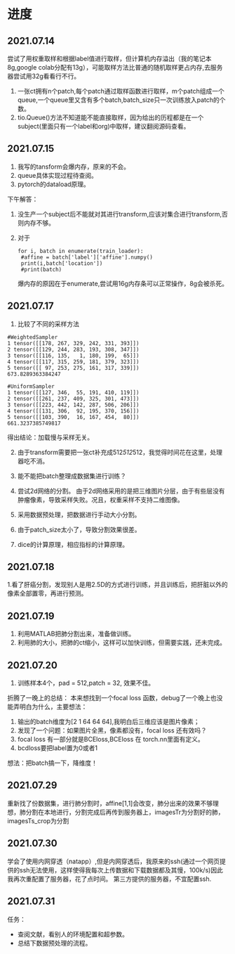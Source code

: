 # 进度
## 2021.07.14
尝试了用权重取样和根据label值进行取样，但计算机内存溢出（我的笔记本8g,google colab分配有13g），可能取样方法比普通的随机取样更占内存,去服务器尝试用32g看看行不行。

1. 一张ct拥有n个patch,每个patch通过取样函数进行取样，m个patch组成一个queue,一个queue里又含有多个batch,batch_size只一次训练放入patch的个数。
2. tio.Queue()方法不知道能不能直接取样，因为给出的历程都是在一个subject(里面只有一个label和org)中取样，建议翻阅源码查看。

## 2021.07.15

1. 我写的tansform会爆内存，原来的不会。
2. queue具体实现过程待查阅。
3. pytorch的dataload原理。

下午解答：
1. 没生产一个subject后不能就对其进行transform,应该对集合进行transform,否则内存不够。

2. 对于
   ```
   for i, batch in enumerate(train_loader):
    #affine = batch['label']['affine'].numpy()
    print(i,batch['location'])
    #print(batch)
    ```
    爆内存的原因在于enumerate,尝试用16g内存条可以正常操作，8g会被杀死。

## 2021.07.17

1. 比较了不同的采样方法
```
#WeightedSampler
1 tensor([[178, 267, 329, 242, 331, 393]])
2 tensor([[129, 244, 283, 193, 308, 347]])
3 tensor([[116, 135,   1, 180, 199,  65]])
4 tensor([[117, 315, 259, 181, 379, 323]])
5 tensor([[ 97, 253, 275, 161, 317, 339]])
673.8289363384247

#UniformSampler
1 tensor([[127, 346,  55, 191, 410, 119]])
2 tensor([[261, 237, 409, 325, 301, 473]])
3 tensor([[223, 442, 142, 287, 506, 206]])
4 tensor([[131, 306,  92, 195, 370, 156]])
5 tensor([[103, 390,  16, 167, 454,  80]])
661.3237385749817

```
得出结论：加载慢与采样无关。

2. 由于transform需要把一张ct补充成512*512*512，我觉得时间花在这里，处理器吃不消。
3. 能不能把batch整理成数据集进行训练？
4. 尝试2d网络的分割。
由于2d网络采用的是把三维图片分层，由于有些层没有肿瘤像素，导致采样失败。况且，权重采样不支持二维图像。
5. 采用数据预处理，把数据进行手动大小分割。

1. 由于patch_size太小了，导致分割效果很差。
2. dice的计算原理，相应指标的计算原理。



## 2021.07.18
1.看了肝癌分割，发现别人是用2.5D的方式进行训练，并且训练后，把肝脏以外的像素全部置零，再进行预测。

## 2021.07.19
1. 利用MATLAB把肺分割出来，准备做训练。
2. 利用肺的大小，把肺的ct缩小，这样可以加快训练，但需要实践，还未完成。

## 2021.07.20
1.  训练样本4个，pad = 512,patch = 32, 效果不佳。

折腾了一晚上的总结：
本来想找到一个focal loss 函数，debug了一个晚上也没能弄明白为什么，主要想法：
1. 输出的batch维度为[2 1 64 64 64],我明白后三维应该是图片像素；
2. 发现了一个问题：如果图片全黑，像素都没有，focal loss 还有效吗？
3. focal loss 有一部分就是BCEloss,BCEloss 在 torch.nn里面有定义。
4. bcdloss要把label置为0或者1


想法：把batch搞一下，降维度！

## 2021.07.29 
重新找了份数据集，进行肺分割时，affine[1,1]会改变，肺分出来的效果不够理想，肺分割在本地进行，分割完成后再传到服务器上，imagesTr为分割好的肺，imagesTs_crop为分割

## 2021.07.30
学会了使用内网穿透（natapp）,但是内网穿透后，我原来的ssh(通过一个网页提供的ssh无法使用，这样使得我每次上传数据和下载数据都及其慢，100k/s)因此我再次重配置了服务器，花了点时间。
第三方提供的服务器，不宜配置ssh.

## 2021.07.31
任务：

- 查阅文献，看别人的环境配置和超参数。
- 总结下数据预处理的流程。 
